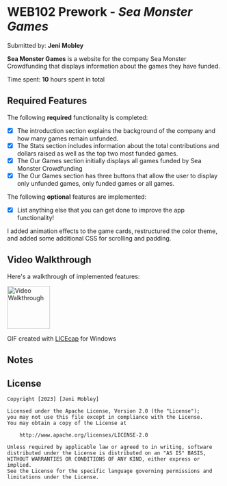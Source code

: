 # WEB102 Prework - *Sea Monster Games*

Submitted by: **Jeni Mobley**

**Sea Monster Games** is a website for the company Sea Monster Crowdfunding that displays information about the games they have funded.

Time spent: **10** hours spent in total

## Required Features

The following **required** functionality is completed:

* [x] The introduction section explains the background of the company and how many games remain unfunded.
* [x] The Stats section includes information about the total contributions and dollars raised as well as the top two most funded games.
* [x] The Our Games section initially displays all games funded by Sea Monster Crowdfunding
* [x] The Our Games section has three buttons that allow the user to display only unfunded games, only funded games or all games.

The following **optional** features are implemented:

* [x] List anything else that you can get done to improve the app functionality!

I added animation effects to the game cards, restructured the color theme, and added some additional CSS for scrolling and padding.

## Video Walkthrough

Here's a walkthrough of implemented features:

<img src='assets/SeaMonster-Website-Walkthrough.gif' title='Video Walkthrough' width='100' alt='Video Walkthrough' />

<!-- Replace this with whatever GIF tool you used! -->
GIF created with [LICEcap](https://www.cockos.com/licecap/) for Windows

<!-- Recommended tools:
[Kap](https://getkap.co/) for macOS
[ScreenToGif](https://www.screentogif.com/) for Windows
[peek](https://github.com/phw/peek) for Linux. -->

## Notes



## License

    Copyright [2023] [Jeni Mobley]

    Licensed under the Apache License, Version 2.0 (the "License");
    you may not use this file except in compliance with the License.
    You may obtain a copy of the License at

        http://www.apache.org/licenses/LICENSE-2.0

    Unless required by applicable law or agreed to in writing, software
    distributed under the License is distributed on an "AS IS" BASIS,
    WITHOUT WARRANTIES OR CONDITIONS OF ANY KIND, either express or implied.
    See the License for the specific language governing permissions and
    limitations under the License.
